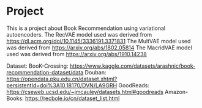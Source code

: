 # Project
This is a project about Book Recommendation using variational autoencoders. 
The RecVAE model used was derived from https://dl.acm.org/doi/10.1145/3336191.3371831
The MultVAE model used was derived from https://arxiv.org/abs/1802.05814
The MacridVAE model used was derived from https://arxiv.org/abs/1910.14238

Dataset:
BooK-Crossing: https://www.kaggle.com/datasets/arashnic/book-recommendation-dataset/data
Douban: https://opendata.pku.edu.cn/dataset.xhtml?persistentId=doi%3A10.18170/DVN/LA9GRH
GoodReads: https://cseweb.ucsd.edu/~jmcauley/datasets.html#goodreads
Amazon-Books: https://recbole.io/cn/dataset_list.html
